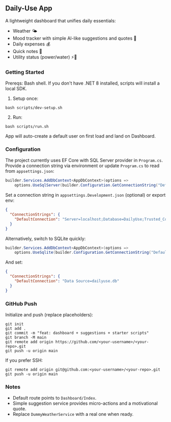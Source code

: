 ## Daily-Use App

A lightweight dashboard that unifies daily essentials:

- Weather 🌤
- Mood tracker with simple AI-like suggestions and quotes 🙂
- Daily expenses 💰
- Quick notes 📝
- Utility status (power/water) ⚡🚰

### Getting Started

Prereqs: Bash shell. If you don't have .NET 8 installed, scripts will install a local SDK.

1) Setup once:
```
bash scripts/dev-setup.sh
```

2) Run:
```
bash scripts/run.sh
```

App will auto-create a default user on first load and land on Dashboard.

### Configuration

The project currently uses EF Core with SQL Server provider in `Program.cs`.
Provide a connection string via environment or update `Program.cs` to read from `appsettings.json`:

```csharp
builder.Services.AddDbContext<AppDbContext>(options =>
    options.UseSqlServer(builder.Configuration.GetConnectionString("DefaultConnection")));
```

Set a connection string in `appsettings.Development.json` (optional) or export env:

```json
{
  "ConnectionStrings": {
    "DefaultConnection": "Server=localhost;Database=DailyUse;Trusted_Connection=True;TrustServerCertificate=True;"
  }
}
```

Alternatively, switch to SQLite quickly:

```csharp
builder.Services.AddDbContext<AppDbContext>(options =>
    options.UseSqlite(builder.Configuration.GetConnectionString("DefaultConnection")));
```

And set:

```json
{
  "ConnectionStrings": {
    "DefaultConnection": "Data Source=dailyuse.db"
  }
}
```

### GitHub Push

Initialize and push (replace placeholders):

```
git init
git add .
git commit -m "feat: dashboard + suggestions + starter scripts"
git branch -M main
git remote add origin https://github.com/<your-username>/<your-repo>.git
git push -u origin main
```

If you prefer SSH:

```
git remote add origin git@github.com:<your-username>/<your-repo>.git
git push -u origin main
```

### Notes

- Default route points to `Dashboard/Index`.
- Simple suggestion service provides micro-actions and a motivational quote.
- Replace `DummyWeatherService` with a real one when ready.

